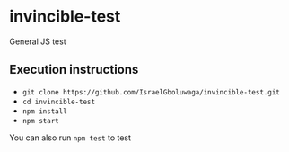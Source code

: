 # invincible-test

General JS test


## Execution instructions
- `git clone https://github.com/IsraelGboluwaga/invincible-test.git`
- `cd invincible-test`
- `npm install`
- `npm start`

You can also run `npm test` to test
